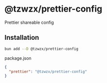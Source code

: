 # @tzwzx/prettier-config

Prettier shareable config

## Installation

```bash
bun add --D @tzwzx/prettier-config
```

package.json

```json
{
  "prettier": "@tzwzx/prettier-config"
}
```
